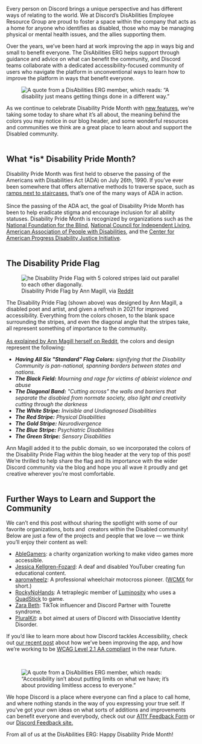 <div class="column-4 w-col w-col-8 w-col-stack">
    <div id="heading-1" class="rich-wrapper">
        <div class="blog-post-content w-richtext">
            <p>Every person on Discord brings a unique perspective and has different ways of relating to the world. We at Discord’s DisAbilities Employee Resource Group are proud to foster a space within the company that acts as a home for anyone who identifies as disabled, those who may be managing physical or mental health issues, and the allies supporting them.&nbsp;</p>
            <p>Over the years, we’ve been hard at work improving the app in ways big and small to benefit everyone. The DisAbilities ERG helps support through guidance and advice on what can benefit the community, and Discord teams collaborate with a dedicated accessibility-focused community of users who navigate the platform in unconventional ways to learn how to improve the platform in ways that benefit everyone.</p>
            <figure class="w-richtext-figure-type-image w-richtext-align-fullwidth" style="max-width:1600pxpx">
                <div><img src="https://assets-global.website-files.com/5f9072399b2640f14d6a2bf4/62d076a4efd2c4a8d4da38e6_lPEuvhoV8YROj9kX8AGVsnvA8joNZxv7325Z7k3ONaZCSOWuvn17jevA_hIZp7o2rc0y-REk_KUkAffZI0KAhUTzRuF4SZREOatzVuVrXN0yE_OKuR00kgQMOqPjCtii6TaVIcAoD1bupbZOt7utqus.png" alt="A quote from a DisAbilities ERG member, which reads: “A disability just means getting things done in a different way.”"></div>
            </figure>
            <p>As we continue to celebrate Disability Pride Month with <a href="https://discord.com/blog/improving-app-accessibility-a11y-updates">new features</a>, we’re taking some today to share what it’s all about, the meaning behind the colors you may notice in our blog header, and some wonderful resources and communities we think are a great place to learn about and support the Disabled community.<br>‍</p>
            <h2><strong>What *is* Disability Pride Month?</strong></h2>
            <p>Disability Pride Month was first held to observe the passing of the Americans with Disabilities Act (ADA) on July 26th, 1990. If you’ve ever been somewhere that offers alternative methods to traverse space, such as <a href="https://www.ada-compliance.com/ada-compliance/ada-ramp">ramps next to staircases</a>, that’s one of the many ways of ADA in action. <br><br>Since the passing of the ADA act, the goal of Disability Pride Month has been to help eradicate stigma and encourage inclusion for all ability statuses. Disability Pride Month is recognized by organizations such as the <a href="https://www.afb.org/blog/entry/celebrating-disability-pride-month">National Foundation for the Blind</a>, <a href="https://ncil.org/resources/disability-pride-toolkit-and-resource-guide/">National Council for Independent Living</a>, <a href="https://twitter.com/AAPD/status/1414693713889087498">American Association of People with Disabilities</a>, and the <a href="https://twitter.com/CAPDisability">Center for American Progress Disability Justice Initiative</a>.<br>‍</p>
            <h2><strong>The Disability Pride Flag</strong></h2>
            <figure class="w-richtext-figure-type-image w-richtext-align-center">
                <div><img src="https://assets-global.website-files.com/5f9072399b2640f14d6a2bf4/62d076a599a03471847e6a05_7hroWrSqbARmZA9oSRDLFRxhjWOUshqSX9pESwB8KlV4EeHpV9HdbXPBTXkEfAQQH8iXr256OeK7Hv3a1kFDwfTuRkrhuo70W9m7EzQ1CuaGsOFxsmDD7IxqRzgyWck42AQdzWVbxnbUHpNG-rZWpw.jpeg" alt="he Disability Pride Flag with 5 colored stripes laid out parallel to each other diagonally."></div>
                <figcaption>Disability Pride Flag by Ann Magill, via <a href="https://www.reddit.com/r/disability/comments/uhhdbv/the_disability_pride_flag_by_ann_magill_me_has/">Reddit</a></figcaption>
            </figure>
            <p>The Disability Pride Flag (shown above) was designed by Ann Magill, a disabled poet and artist, and given a refresh in 2021 for improved accessibility. Everything from the colors chosen, to the blank space surrounding the stripes, and even the diagonal angle that the stripes take, all represent something of importance to the community. <br><br><a href="https://www.reddit.com/r/disability/comments/uhhdbv/the_disability_pride_flag_by_ann_magill_me_has/">As explained by Ann Magill herself on Reddit</a>, the colors and design represent the following:&nbsp;&nbsp;</p>
            <ul role="list">
                <li><strong><em>Having All Six "Standard" Flag Colors:</em></strong><em> signifying that the Disability Community is pan-national, spanning borders between states and nations.</em></li>
                <li><strong><em>The Black Field:</em></strong><em> Mourning and rage for victims of ableist violence and abuse</em></li>
                <li><strong><em>The Diagonal Band:</em></strong><em> "Cutting across" the walls and barriers that separate the disabled from normate society, also light and creativity cutting through the darkness</em></li>
                <li><strong><em>The White Stripe:</em></strong><em> Invisible and Undiagnosed Disabilities</em></li>
                <li><strong><em>The Red Stripe:</em></strong><em> Physical Disabilities</em></li>
                <li><strong><em>The Gold Stripe:</em></strong><em> Neurodivergence</em></li>
                <li><strong><em>The Blue Stripe:</em></strong><em> Psychiatric Disabilities</em></li>
                <li><strong><em>The Green Stripe:</em></strong><em> Sensory Disabilities</em></li>
            </ul>
            <p>Ann Magill added it to the public domain, so we incorporated the colors of the Disability Pride Flag within the blog header at the very top of this post! We’re thrilled to help share the flag and its importance with the wider Discord community via the blog and hope you all wave it proudly and get creative wherever you’re most comfortable.&nbsp;<br>‍</p>
            <h2>Further Ways to Learn and Support the Community</h2>
            <p>We can’t end this post without sharing the spotlight with some of our favorite organizations, bots and&nbsp; creators within the Disabled community! Below are just a few of the projects and people that we love — we think you’ll enjoy their content as well:</p>
            <ul role="list">
                <li><a href="https://ablegamers.org/">AbleGamers</a>: a charity organization working to make video games more accessible.&nbsp;</li>
                <li><a href="https://direct.me/jessicaoutofthecloset">Jessica Kellgren-Fozard</a>: A deaf and disabled YouTuber creating fun educational content.</li>
                <li><a href="https://www.instagram.com/aaronwheelz/">aaronwheelz</a>: A professional wheelchair motocross pioneer. (<a href="https://en.wikipedia.org/wiki/WCMX_(sport)">WCMX</a> for short.)</li>
                <li><a href="https://www.twitch.tv/Rockynohands">RockyNoHands</a>: A tetraplegic member of <a href="https://twitter.com/luminosity">Luminosity</a> who uses a <a href="https://www.quadstick.com/">QuadStick</a> to game.&nbsp;</li>
                <li><a href="https://www.tiktok.com/@zeezee25?lang=en">Zara Beth</a>: TikTok influencer and Discord Partner with Tourette syndrome.</li>
                <li><a href="https://pluralkit.me/">PluralKit</a>: a bot aimed at users of Discord with Dissociative Identity Disorder.</li>
            </ul>
            <p>If you’d like to learn more about how Discord tackles Accessibility, check out <a href="https://discord.com/blog/improving-app-accessibility-a11y-updates">our recent post</a> about how we’ve been improving the app, and how we’re working to be <a href="https://www.w3.org/TR/WCAG21/">WCAG Level 2.1 AA compliant</a> in the near future.</p>
            <p>‍</p>
            <figure class="w-richtext-figure-type-image w-richtext-align-fullwidth" style="max-width:1600pxpx">
                <div><img src="https://assets-global.website-files.com/5f9072399b2640f14d6a2bf4/62d076a46881def11ad83645_Py5QfDiC3T4FOGXZhiIPjECaKbisoUwNcfTGbEMJIXcVfeiDxuQrgTOlxPkrK7ZwTDmjJ4UQb1eEWyzH2fThvpnfBn1CO4lzmdSuQ47OdvJ2qkWyBbgWhrqyT55SPUrJu4VkwkKz6U069E4zHH1FUWE.png" alt="A quote from a DisAbilities ERG member, which reads: “Accessibility isn’t about putting limits on what we have; it’s about providing limitless access to everyone.”&nbsp;"></div>
            </figure>
            <p>We hope Discord is a place where everyone can find a place to call home, and where nothing stands in the way of you expressing your true self. If you’ve got your own ideas on what sorts of additions and improvements can benefit everyone and everybody, check out our <a href="https://docs.google.com/forms/d/e/1FAIpQLSdTzNbITTRx4BYWFlC3gi_lEi3D3rsa9VCBK_EphF5myDb7uw/viewform">A11Y Feedback Form</a> or our <a href="https://support.discord.com/hc/en-us/community/topics">Discord Feedback site.</a></p>
            <p>From all of us at the DisAbilities ERG: Happy Disability Pride Month! </p>
        </div>
    </div>
    <div class="btn-wrapper w-condition-invisible"><a href="#" class="btn-blog w-dyn-bind-empty w-button"></a></div>
    <div id="heading-2" class="rich-wrapper">
        <div class="blog-post-content w-dyn-bind-empty w-richtext"></div>
    </div>
    <div id="heading-3" class="rich-wrapper">
        <div class="blog-post-content w-dyn-bind-empty w-richtext"></div>
    </div>
    <div id="heading-4" class="rich-wrapper">
        <div class="blog-post-content w-dyn-bind-empty w-richtext"></div>
    </div>
    <div id="heading-5" class="rich-wrapper">
        <div class="blog-post-content w-dyn-bind-empty w-richtext"></div>
    </div>
    <div id="heading-6" class="rich-wrapper">
        <div class="blog-post-content w-dyn-bind-empty w-richtext"></div>
    </div>
    <div id="heading-7" class="rich-wrapper">
        <div class="blog-post-content w-dyn-bind-empty w-richtext"></div>
    </div>
    <div id="heading-8" class="rich-wrapper">
        <div class="blog-post-content w-dyn-bind-empty w-richtext"></div>
    </div>
    <div id="heading-9" class="rich-wrapper">
        <div class="blog-post-content w-dyn-bind-empty w-richtext"></div>
    </div>
    <div id="heading-10" class="rich-wrapper">
        <div class="blog-post-content w-dyn-bind-empty w-richtext"></div>
    </div>
</div>